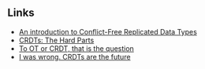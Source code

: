 ## Links
* [An introduction to Conflict-Free Replicated Data Types](https://lars.hupel.info/topics/crdt/01-intro/)
* [CRDTs: The Hard Parts](https://martin.kleppmann.com/2020/07/06/crdt-hard-parts-hydra.html)
* [To OT or CRDT, that is the question](https://www.tiny.cloud/blog/real-time-collaboration-ot-vs-crdt/)
* [I was wrong. CRDTs are the future](https://josephg.com/blog/crdts-are-the-future/amp/?__twitter_impression=true)
